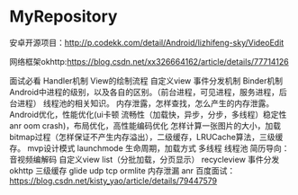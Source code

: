 # MyRepository

安卓开源项目：http://p.codekk.com/detail/Android/lizhifeng-sky/VideoEdit

网络框架okhttp:https://blog.csdn.net/xx326664162/article/details/77714126

面试必看
 Handler机制
 View的绘制流程
 自定义view
 事件分发机制
 Binder机制
 Android中进程的级别，以及各自的区别。（前台进程，可见进程，服务进程，后台进程）
 线程池的相关知识。
 内存泄露，怎样查找，怎么产生的内存泄露。
 Android优化，性能优化(ui卡顿 流畅性（加载快，异步，分步，多线程）稳定性 anr oom crash)，布局优化，高性能编码优化
 怎样计算一张图片的大小，加载bitmap过程（怎样保证不产生内存溢出），二级缓存，LRUCache算法，三级缓存。
 mvp设计模式
 launchmode
 生命周期，加载方式
 多线程 线程池
简历导向：
 音视频编解码  自定义view list（分批加载，分页显示） recycleview 事件分发 okhttp 三级缓存 glide udp tcp ormlite  内存泄漏 anr
百度面试：https://blog.csdn.net/kisty_yao/article/details/79447579
